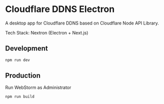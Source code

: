 # Cloudflare DDNS Electron

A desktop app for Cloudflare DDNS based on Cloudflare Node API Library.

Tech Stack: Nextron (Electron + Next.js)

## Development

```bash
npm run dev
```

## Production

Run WebStorm as Administrator

```bash
npm run build
```
